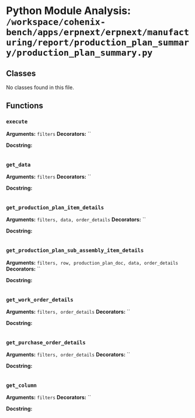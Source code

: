 # Python Module Analysis: `/workspace/cohenix-bench/apps/erpnext/erpnext/manufacturing/report/production_plan_summary/production_plan_summary.py`

## Classes

No classes found in this file.


## Functions

### `execute`
**Arguments:** `filters`
**Decorators:** ``

**Docstring:**
```

```
### `get_data`
**Arguments:** `filters`
**Decorators:** ``

**Docstring:**
```

```
### `get_production_plan_item_details`
**Arguments:** `filters, data, order_details`
**Decorators:** ``

**Docstring:**
```

```
### `get_production_plan_sub_assembly_item_details`
**Arguments:** `filters, row, production_plan_doc, data, order_details`
**Decorators:** ``

**Docstring:**
```

```
### `get_work_order_details`
**Arguments:** `filters, order_details`
**Decorators:** ``

**Docstring:**
```

```
### `get_purchase_order_details`
**Arguments:** `filters, order_details`
**Decorators:** ``

**Docstring:**
```

```
### `get_column`
**Arguments:** `filters`
**Decorators:** ``

**Docstring:**
```

```

